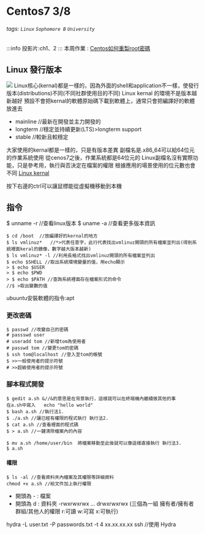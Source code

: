 # Centos7 3/8

###### tags: `Linux` `Sophomore B` `University`

:::info
投影片:ch1、2
:::
本周作業 : [Centos如何重製root密碼](https://autumncher.pixnet.net/blog/post/462809249-%E3%80%90centos7%E3%80%91%E5%A6%82%E4%BD%95%E9%87%8D%E7%BD%AEroot%E5%AF%86%E7%A2%BC-(how-to-recover-root-pas))
## Linux 發行版本
![](https://i.imgur.com/0JCMtHR.png)
Linux核心(kernal)都是一樣的，因為外面的shell和application不一樣，使發行版本(distributions)不同(不同社群使用目的不同)
Linux kernal 的環境不是版本越新越好
預設不會把kernal的軟體原始碼下載到軟體上，通常只會把編譯好的軟體放進去
* mainline //最新在開發並主力開發的
* longterm //穩定並持續更新(LTS)>longterm support
* stable //較新且較穩定

大家使用的kernal都是一樣的，只是有版本差異
副檔名是.x86_64可以給64位元的作業系統使用
從cenos7之後，作業系統都是64位元的
Linux副檔名沒有實際功能，只是參考用，執行與否決定在檔案的權限
根據應用的場景使用的位元數也會不同
[Linux kernal](https://www.kernel.org/)

按下右邊的ctrl可以讓鼠標能從虛擬機移動到本機
## 指令
$ unname -r  //查看linux版本
$ uname -a //查看更多版本資訊

```
$ cd /boot  //放編譯好的kernal的地方
$ ls vmlinuz*   //*>代表任意字，此行代表找出vmlinuz開頭的所有檔案並列出(得到系統裡面keral的鏡像，數字越大版本越新)
$ ls vmlinuz* -l //利用長格式找出vmlinuz開頭的所有檔案並列出
$ echo $SHELL //取出系統環境變量的值，用echo顯示
> $ echo $USER  
> $ echo $PWD
> $ echo $PATH //查詢系統裡面存在檔案形式的命令
//$ >取出變數的值
```
ubuuntu安裝軟體的指令:apt

### 更改密碼
```
$ passwd //改變自己的密碼
# passswd user
# useradd tom //新增tom為使用者
# passwd tom //變更tom的密碼
$ ssh tom@localhost //登入至tom的帳號
$ >>一般使用者的提示符號
# >>超級使用者的提示符號
```
### 腳本程式開發 

```
$ gedit a.sh &//&的意思是在背景執行，這樣就可以在終端機內繼續做其他的事
在a.sh中寫入   echo "hello world"
$ bash a.sh //執行法1.
$ ./a.sh //讓已經有權限的程式執行 執行法2.
$ cat a.sh //查看裡面的程式碼
$ > a.sh //一鍵清除檔案內的內容
```

```
$ mv a.sh /home/user/bin  將檔案移動至此後就可以像這樣直接執行 執行法3.
$ a.sh
```
#### 權限

```
$ ls -al //查看資料夾內檔案及其權限等詳細資料
chmod +x a.sh //給文件加上執行權限
```
* 開頭為 - : 檔案
* 開頭為 d : 資料夾
-rwxrwxrwx ... drwxrwxrwx  (三個為一組 擁有者/擁有者群組/其他人的權限 r:可讀 w:可寫 x:可執行)

hydra -L user.txt -P passwords.txt -t 4 xx.xx.xx.xx ssh //使用 Hydra
